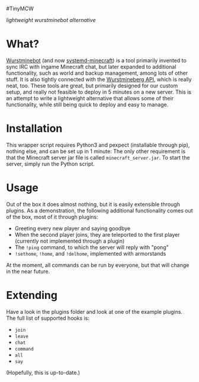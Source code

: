 #TinyMCW

*lightweight wurstminebot alternative*

# What?

[Wurstminebot](https://github.com/wurstmineberg/wurstminebot) (and now [systemd-minecraft](https://github.com/wurstmineberg/systemd-minecraft)) is a tool primarily invented to sync IRC with ingame Minecraft chat, but later expanded to additional functionality, such as world and backup management, among lots of other stuff. It is also tightly connected with the [Wurstmineberg API](https://github.com/wurstmineberg/api.wurstmineberg.de), which is really neat, too. These tools are great, but primarily designed for our custom setup, and really not feasible to deploy in 5 minutes on a new server. This is an attempt to write a lightweight alternative that allows some of their functionality, while still being quick to deploy and easy to manage.

# Installation

This wrapper script requires Python3 and pexpect (installable through pip), nothing else, and can be set up in 1 minute: The only other requirement is that the Minecraft server jar file is called `minecraft_server.jar`. To start the server, simply run the Python script.

# Usage

Out of the box it does almost nothing, but it is easily extensible through plugins. As a demonstration, the following additional functionality comes out of the box, most of it through plugins:

- Greeting every new player and saying goodbye
- When the second player joins, they are teleported to the first player (currently not implemented through a plugin)
- The `!ping` command, to which the server will reply with "pong"
- `!sethome`, `!home`, and `!delhome`, implemented with armorstands

At the moment, all commands can be run by everyone, but that will change in the near future.

# Extending

Have a look in the plugins folder and look at one of the example plugins. The full list of supported hooks is:

- `join`
- `leave`
- `chat`
- `command`
- `all`
- `say`

(Hopefully, this is up-to-date.)
